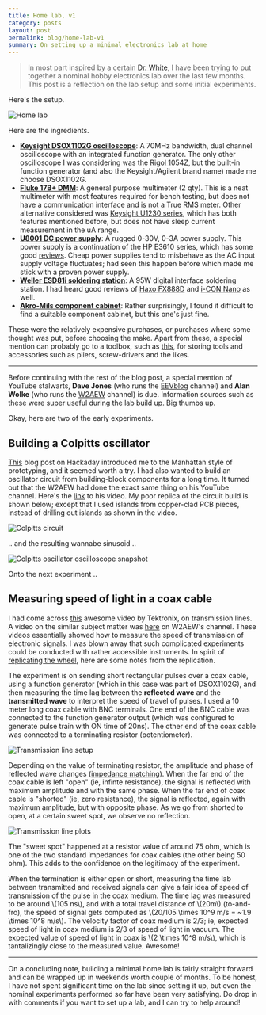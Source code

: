 ```yaml
---
title: Home lab, v1
category: posts
layout: post
permalink: blog/home-lab-v1
summary: On setting up a minimal electronics lab at home
---
```


> In most part inspired by a certain [Dr. White](https://en.wikipedia.org/wiki/Walter_White_(Breaking_Bad)), I have been trying to put together a nominal hobby electronics lab over the last few months. This post is a reflection on the lab setup and some initial experiments.

Here's the setup.

![Home lab](/img/home-lab.jpg)

Here are the ingredients.

- **[Keysight DSOX1102G oscilloscope](http://www.keysight.com/en/pdx-2766207-pn-DSOX1102G/oscilloscope-70-100-mhz-2-analog-channels?cc=IN&lc=eng)**: A 70MHz bandwidth, dual channel oscilloscope with an integrated function generator. The only other oscilloscope I was considering was the [Rigol 1054Z](https://www.adafruit.com/product/2145), but the built-in function generator (and also the Keysight/Agilent brand name) made me choose DSOX1102G.
- **[Fluke 17B+ DMM](http://www.fluke.com/fluke/inen/digital-multimeters/general-purpose-multimeters/fluke-17b+.htm?pid=78682)**: A general purpose multimeter (2 qty). This is a neat multimeter with most features required for bench testing, but does not have a communication interface and is not a True RMS meter. Other alternative considered was [Keysight U1230 series](http://literature.cdn.keysight.com/litweb/pdf/5990-7550EN.pdf?id=2043826), which has both features mentioned before, but does not have sleep current measurement in the uA range.
- **[U8001 DC power supply](http://www.keysight.com/en/pd-1401523-pn-U8001A/dc-power-supply-30v-3a?cc=US&lc=eng)**: A rugged 0-30V, 0-3A power supply. This power supply is a continuation of the HP E3610 series, which has some good [reviews](https://www.youtube.com/watch?v=-04CQ0Mug1o). Cheap power supplies tend to misbehave as the AC input supply voltage fluctuates; had seen this happen before which made me stick with a proven power supply.
- **[Weller ESD81i soldering station](https://www.youtube.com/watch?v=mOsZDQU2qPw)**: A 95W digital interface soldering station. I had heard good reviews of [Haxo FX888D](https://www.hakko.com/english/products/hakko_fx888d.html) and [i-CON Nano](http://www.kurtzersa.com/electronics-production-equipment/soldering-tools-accessories/soldering-desoldering-stations/produkt-details/i-con-nano-3.html) as well.
- **[Akro-Mils component cabinet](https://www.amazon.in/gp/product/B003TV3NL0/ref=ox_sc_sfl_title_1?ie=UTF8&psc=1&smid=AYAZOP86CGXY9)**: Rather surprisingly, I found it difficult to find a suitable component cabinet, but this one's just fine.

These were the relatively expensive purchases, or purchases where some thought was put, before choosing the make. Apart from these, a special mention can probably go to a toolbox, such as [this](https://www.amazon.in/Plastic-Tool-Box-with-Organizer/dp/B01G6MJQQ4), for storing tools and accessories such as pliers, screw-drivers and the likes.

---

Before continuing with the rest of the blog post, a special mention of YouTube stalwarts, **Dave Jones** (who runs the [EEVblog](https://www.youtube.com/user/EEVblog) channel) and **Alan Wolke** (who runs the [W2AEW](https://www.youtube.com/user/w2aew) channel) is due. Information sources such as these were super useful during the lab build up. Big thumbs up.

Okay, here are two of the early experiments.

## Building a Colpitts oscillator

[This](https://hackaday.com/2016/05/04/getting-ugly-dead-bugs-and-going-to-manhattan/#more-202014) blog post on Hackaday introduced me to the Manhattan style of prototyping, and it seemed worth a try. I had also wanted to build an oscillator circuit from building-block components for a long time. It turned out that the W2AEW had done the exact same thing on his YouTube channel. Here's the [link](https://www.youtube.com/watch?v=blalAktxFoI) to his video. My poor replica of the circuit build is shown below; except that I used islands from copper-clad PCB pieces, instead of drilling out islands as shown in the video.

![Colpitts circuit](/img/colpitts-circuit.png)

.. and the resulting wannabe sinusoid ..

![Colpitts oscillator oscilloscope snapshot](/img/colpitts-oscilloscope-snapshot.png)

Onto the next experiment .. 

## Measuring speed of light in a coax cable

I had come across [this](https://www.youtube.com/watch?v=I9m2w4DgeVk) awesome video by Tektronix, on transmission lines. A video on the similar subject matter was [here](https://www.youtube.com/watch?v=Il_eju4D_TM) on W2AEW's channel. These videos essentially showed how to measure the speed of transmission of electronic signals. I was blown away that such complicated experiments could be conducted with rather accessible instruments. In spirit of [replicating the wheel](http://anayjoshi.com/blog/replicating-the-wheel/), here are some notes from the replication.

The experiment is on sending short rectangular pulses over a coax cable, using a function generator (which in this case was part of DSOX1102G), and then measuring the time lag between the **reflected wave** and the **transmitted wave** to interpret the speed of travel of pulses. I used a 10 meter long coax cable with BNC terminals. One end of the BNC cable was connected to the function generator output (which was configured to generate pulse train with ON time of 20ns). The other end of the coax cable was connected to a terminating resistor (potentiometer).

![Transmission line setup](/img/transmission-line-setup.png)

Depending on the value of terminating resistor, the amplitude and phase of reflected wave changes ([impedance matching]()). When the far end of the coax cable is left "open" (ie, infinte resistance), the signal is reflected with maximum amplitude and with the same phase. When the far end of coax cable is "shorted" (ie, zero resistance), the signal is reflected, again with maximum amplitude, but with opposite phase. As we go from shorted to open, at a certain sweet spot, we observe no reflection. 

![Transmission line plots](/img/transmission-line-plots.png)

The "sweet spot" happened at a resistor value of around 75 ohm, which is one of the two standard impedances for coax cables (the other being 50 ohm). This adds to the confidence on the legitimacy of the experiment.

When the termination is either open or short, measuring the time lab between transmitted and received signals can give a fair idea of speed of transmission of the pulse in the coax medium. The time lag was measured to be around \\(105 ns\\), and with a total travel distance of \\(20m\\) (to-and-fro), the speed of signal gets computed as \\(20/105 \times 10^9 m/s = ~1.9 \times 10^8 m/s\\). The velocity factor of coax medium is 2/3; ie, expected speed of light in coax medium is 2/3 of speed of light in vacuum. The expected value of speed of light in coax is \\(2 \times 10^8 m/s\\), which is tantalizingly close to the measured value. Awesome!

---

On a concluding note, building a minimal home lab is fairly straight forward and can be wrapped up in weekends worth couple of months. To be honest, I have not spent significant time on the lab since setting it up, but even the nominal experiments performed so far have been very satisfying. Do drop in with comments if you want to set up a lab, and I can try to help around!